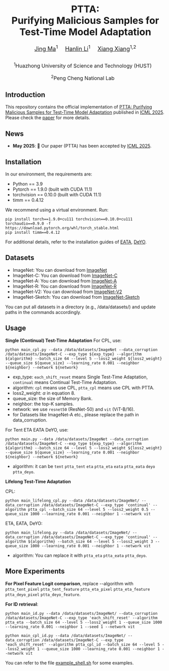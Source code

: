 <article align="center" style="margin-bottom: 20px;">
    <h1 
        align="center"
        itemprop="title"
        style="font-size: 30px; font-weight: bold; margin-bottom: 20px;"
    >
    PTTA: <br/>Purifying Malicious Samples for Test-Time Model Adaptation
    </h1>
</article>

<div
    align="center"
    style="font-size: 18px; margin-bottom: 30px;"
>
    <a href="" target='_blank'>Jing Ma</a><sup>1</sup>&emsp;
    <a href="" target='_blank'>Hanlin Li</a><sup>1</sup>&emsp;
    <a href="" target='_blank'>Xiang Xiang</a><sup>1,2</sup>
</div>

<div 
    align="center"
    style="font-size: 16px; margin-bottom: 20px;"
>
<sup>1</sup>Huazhong University of Science and Technology (HUST)&emsp;

<sup>2</sup>Peng Cheng National Lab&emsp;
</div>


## Introduction

This repository contains the official implementation of [PTTA: Purifying Malicious Samples for Test-Time Model Adaptation]() published in [ICML 2025](https://icml.cc/).
Please check the [paper]() for more details.

## News

- **May 2025**:
🎉 Our paper (PTTA) has been accepted by [ICML 2025](https://icml.cc/).


## Installation
In our environment, the requirements are:
- Python == 3.9
- Pytorch == 1.9.0 (built with CUDA 11.1)
- torchvision == 0.10.0 (built with CUDA 11.1)
- timm == 0.4.12

We recommend using a virtual environment. Run:
```
pip install torch==1.9.0+cu111 torchvision==0.10.0+cu111 torchaudio==0.9.0 -f https://download.pytorch.org/whl/torch_stable.html
pip install timm==0.4.12
```

For additional details, refer to the installation guides of [EATA](https://github.com/mr-eggplant/EATA), [DeYO](https://github.com/Jhyun17/DeYO).

## Datasets
- ImageNet: You can download from [ImageNet](https://www.image-net.org/index.php)
- ImageNet-C: You can download from [ImageNet-C](https://zenodo.org/records/2235448#.YpCSLxNBxAc)
- ImageNet-A: You can download from [ImageNet-A](https://github.com/hendrycks/natural-adv-examples)
- ImageNet-R: You can download from [ImageNet-R](https://github.com/hendrycks/imagenet-r)
- ImageNet-V2: You can download from [ImageNet-V2](https://s3-us-west-2.amazonaws.com/imagenetv2public/imagenetv2-matched-frequency.tar.gz)
- ImageNet-Sketch: You can download from [ImageNet-Sketch](https://github.com/HaohanWang/ImageNet-Sketch)

You can put all datasets in a directory (e.g., /data/datasets/) and update paths in the commands accordingly.


## Usage

**Single (Continual) Test-Time Adaptation**
For CPL, use:
```
python main_cpl.py --data /data/datasets/ImageNet --data_corruption /data/datasets/ImageNet-C --exp_type ${exp_type} --algorithm ${algorithm} --batch_size 64 --level 5 --loss2_weight ${loss2_weight} --queue_size ${queue_size} --learning_rate 0.001 --neighbor ${neighbor} --network ${network}
```
- exp_type: `each_shift_reset` means Single Test-Time Adaptation, `continual` means Continual Test-Time Adaptation.
- algorithm: `cpl` means use CPL, `ptta_cpl` means use CPL with PTTA.
- loss2_weight: $\alpha$ in equation 8.
- queue_size: the size of Memory Bank.
- neighbor: the top-K samples.
- network: we use `resnet50` (ResNet-50) and `vit` (ViT-B/16).
- for Datasets like ImageNet-A etc., please replace the path in data_corruption.

For Tent ETA EATA DeYO, use:
```
python main.py --data /data/datasets/ImageNet --data_corruption /data/datasets/ImageNet-C --exp_type ${exp_type} --algorithm ${algorithm} --batch_size 64 --level 5 --loss2_weight ${loss2_weight} --queue_size ${queue_size} --learning_rate 0.001 --neighbor ${neighbor} --network ${network}
```
- algorithm: it can be `tent` `ptta_tent` `eta` `ptta_eta` `eata` `ptta_eata` `deyo` `ptta_deyo`.

**Lifelong Test-Time Adaptation**

CPL:
```
python main_lifelong_cpl.py --data /data/datasets/ImageNet/ --data_corruption /data/datasets/ImageNet-C --exp_type 'continual' --algorithm ptta_cpl --batch_size 64 --level 5 --loss2_weight 0.5 --queue_size 1000 --learning_rate 0.001 --neighbor 1 --network vit

```
ETA, EATA, DeYO:
```
python main_lifelong.py --data /data/datasets/ImageNet/ --data_corruption /data/datasets/ImageNet-C --exp_type 'continual' --algorithm ${algorithm} --batch_size 64 --level 5 --loss2_weight 3 --queue_size 1000 --learning_rate 0.001 --neighbor 1 --network vit
```
- algorithm: You can replace it with `ptta_eta` `ptta_eata` `ptta_deyo`.


## More Experiments

**For Pixel Feature Logit comparison**, replace --algorithm with `ptta_tent_pixel` `ptta_tent_feature` `ptta_eta_pixel` `ptta_eta_feature` `ptta_deyo_pixel` `ptta_deyo_feature`.

**For ID retrieval**:
```
python main_id.py --data /data/datasets/ImageNet/ --data_corruption /data/datasets/ImageNet-C --exp_type 'each_shift_reset' --algorithm ptta_eta --batch_size 64 --level 5 --loss2_weight 1 --queue_size 1000 --learning_rate 0.001 --neighbor 1 --seed 1 --network vit
```

```
python main_cpl_id.py --data /data/datasets/ImageNet/ --data_corruption /data/datasets/ImageNet-C --exp_type 'each_shift_reset' --algorithm ptta_cpl_id --batch_size 64 --level 5 --loss2_weight 1 --queue_size 1000 --learning_rate 0.001 --neighbor 1 --network vit
```

You can refer to the file  [example_shell.sh](example_shell.sh) for some examples.
